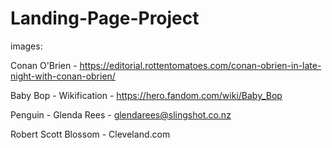 # Landing-Page-Project

images:

Conan O'Brien - https://editorial.rottentomatoes.com/conan-obrien-in-late-night-with-conan-obrien/

Baby Bop - Wikification - https://hero.fandom.com/wiki/Baby_Bop

Penguin - Glenda Rees - glendarees@slingshot.co.nz


Robert Scott Blossom -  Cleveland.com

